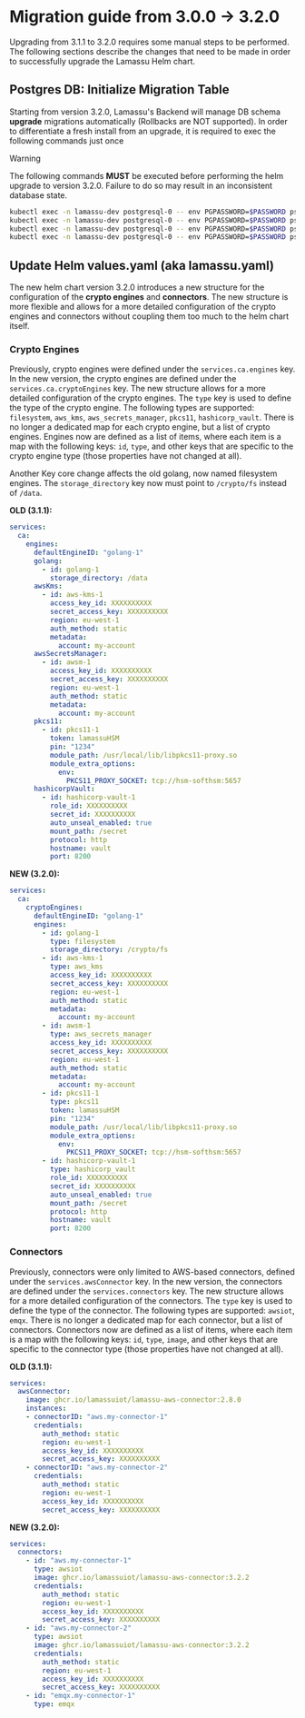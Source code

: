 # Migration guide from 3.0.0 -> 3.2.0

Upgrading from 3.1.1 to 3.2.0 requires some manual steps to be performed. The following sections describe the changes that need to be made in order to successfully upgrade the Lamassu Helm chart.

## Postgres DB: Initialize Migration Table

Starting from version 3.2.0, Lamassu's Backend will manage DB schema **upgrade** migrations automatically (Rollbacks are NOT supported). In order to differentiate a fresh install from an upgrade, it is required to exec the following commands just once

> [!WARNING]
> The following commands **MUST** be executed before performing the helm upgrade to version 3.2.0. Failure to do so may result in an inconsistent database state.

```bash
kubectl exec -n lamassu-dev postgresql-0 -- env PGPASSWORD=$PASSWORD psql -U $USERNAME -d ca -c "INSERT INTO goose_db_version (version_id, is_applied, tstamp) VALUES(1, true, now());"
kubectl exec -n lamassu-dev postgresql-0 -- env PGPASSWORD=$PASSWORD psql -U $USERNAME -d dmsmanager -c "INSERT INTO goose_db_version (version_id, is_applied, tstamp) VALUES(1, true, now());"
kubectl exec -n lamassu-dev postgresql-0 -- env PGPASSWORD=$PASSWORD psql -U $USERNAME -d devmanager -c "INSERT INTO goose_db_version (version_id, is_applied, tstamp) VALUES(1, true, now());"
kubectl exec -n lamassu-dev postgresql-0 -- env PGPASSWORD=$PASSWORD psql -U $USERNAME -d alerts -c "INSERT INTO goose_db_version (version_id, is_applied, tstamp) VALUES(1, true, now());"
```

## Update Helm values.yaml (aka lamassu.yaml)

The new helm chart version 3.2.0 introduces a new structure for the configuration of the **crypto engines** and **connectors**. The new structure is more flexible and allows for a more detailed configuration of the crypto engines and connectors without coupling them too much to the helm chart itself. 

### Crypto Engines

Previously, crypto engines were defined under the `services.ca.engines` key. In the new version, the crypto engines are defined under the `services.ca.cryptoEngines` key. The new structure allows for a more detailed configuration of the crypto engines. The `type` key is used to define the type of the crypto engine. The following types are supported: `filesystem`, `aws_kms`, `aws_secrets_manager`, `pkcs11`, `hashicorp_vault`. There is no longer a dedicated map for each crypto engine, but a list of crypto engines. Engines now are defined as a list of items, where each item is a map with the following keys: `id`, `type`, and other keys that are specific to the crypto engine type (those properties have not changed at all).

Another Key core change affects the old golang, now named filesystem engines. The `storage_directory` key now must point to  `/crypto/fs` instead of `/data`.

**OLD (3.1.1):** 
```yaml
services:
  ca:
    engines:
      defaultEngineID: "golang-1"
      golang:
        - id: golang-1
          storage_directory: /data
      awsKms:
        - id: aws-kms-1
          access_key_id: XXXXXXXXXX
          secret_access_key: XXXXXXXXXX
          region: eu-west-1
          auth_method: static
          metadata:
            account: my-account
      awsSecretsManager:
        - id: awsm-1
          access_key_id: XXXXXXXXXX
          secret_access_key: XXXXXXXXXX
          region: eu-west-1
          auth_method: static
          metadata:
            account: my-account
      pkcs11:
        - id: pkcs11-1
          token: lamassuHSM
          pin: "1234"
          module_path: /usr/local/lib/libpkcs11-proxy.so
          module_extra_options:
            env:
              PKCS11_PROXY_SOCKET: tcp://hsm-softhsm:5657
      hashicorpVault:
        - id: hashicorp-vault-1
          role_id: XXXXXXXXXX
          secret_id: XXXXXXXXXX
          auto_unseal_enabled: true          
          mount_path: /secret
          protocol: http
          hostname: vault
          port: 8200
```

**NEW (3.2.0):**
```yaml
services:
  ca:
    cryptoEngines:
      defaultEngineID: "golang-1"
      engines:
        - id: golang-1
          type: filesystem
          storage_directory: /crypto/fs
        - id: aws-kms-1
          type: aws_kms
          access_key_id: XXXXXXXXXX
          secret_access_key: XXXXXXXXXX
          region: eu-west-1
          auth_method: static
          metadata:
            account: my-account
        - id: awsm-1
          type: aws_secrets_manager
          access_key_id: XXXXXXXXXX
          secret_access_key: XXXXXXXXXX
          region: eu-west-1
          auth_method: static
          metadata:
            account: my-account
        - id: pkcs11-1
          type: pkcs11
          token: lamassuHSM
          pin: "1234"
          module_path: /usr/local/lib/libpkcs11-proxy.so
          module_extra_options:
            env:
              PKCS11_PROXY_SOCKET: tcp://hsm-softhsm:5657
        - id: hashicorp-vault-1
          type: hashicorp_vault
          role_id: XXXXXXXXXX
          secret_id: XXXXXXXXXX
          auto_unseal_enabled: true          
          mount_path: /secret
          protocol: http
          hostname: vault
          port: 8200
```


### Connectors

Previously, connectors were only limited to AWS-based connectors,  defined under the `services.awsConnector` key. In the new version, the connectors are defined under the `services.connectors` key. The new structure allows for a more detailed configuration of the connectors. The `type` key is used to define the type of the connector. The following types are supported: `awsiot`, `emqx`. There is no longer a dedicated map for each connector, but a list of connectors. Connectors now are defined as a list of items, where each item is a map with the following keys: `id`, `type`, `image`, and other keys that are specific to the connector type (those properties have not changed at all).

**OLD (3.1.1):** 
```yaml
services:
  awsConnector:
    image: ghcr.io/lamassuiot/lamassu-aws-connector:2.8.0
    instances:
    - connectorID: "aws.my-connector-1"
      credentials:
        auth_method: static
        region: eu-west-1
        access_key_id: XXXXXXXXXX
        secret_access_key: XXXXXXXXXX 
    - connectorID: "aws.my-connector-2"
      credentials:
        auth_method: static
        region: eu-west-1
        access_key_id: XXXXXXXXXX
        secret_access_key: XXXXXXXXXX
```

**NEW (3.2.0):**
```yaml
services:
  connectors:
    - id: "aws.my-connector-1"
      type: awsiot
      image: ghcr.io/lamassuiot/lamassu-aws-connector:3.2.2
      credentials:
        auth_method: static
        region: eu-west-1
        access_key_id: XXXXXXXXXX
        secret_access_key: XXXXXXXXXX 
    - id: "aws.my-connector-2"
      type: awsiot
      image: ghcr.io/lamassuiot/lamassu-aws-connector:3.2.2
      credentials:
        auth_method: static
        region: eu-west-1
        access_key_id: XXXXXXXXXX
        secret_access_key: XXXXXXXXXX 
    - id: "emqx.my-connector-1"
      type: emqx
```